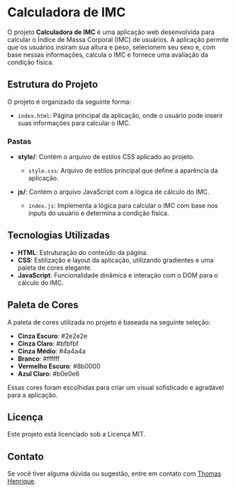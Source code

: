 # Calculadora de IMC

O projeto **Calculadora de IMC** é uma aplicação web desenvolvida para calcular o Índice de Massa Corporal (IMC) de usuários. A aplicação permite que os usuários insiram sua altura e peso, selecionem seu sexo e, com base nessas informações, calcula o IMC e fornece uma avaliação da condição física.

## Estrutura do Projeto

O projeto é organizado da seguinte forma:

- `index.html`: Página principal da aplicação, onde o usuário pode inserir suas informações para calcular o IMC.

### Pastas

- **style/**: Contém o arquivo de estilos CSS aplicado ao projeto.
  - `style.css`: Arquivo de estilos principal que define a aparência da aplicação.

- **js/**: Contém o arquivo JavaScript com a lógica de cálculo do IMC.
  - `index.js`: Implementa a lógica para calcular o IMC com base nos inputs do usuário e determina a condição física.

## Tecnologias Utilizadas

- **HTML**: Estruturação do conteúdo da página.
- **CSS**: Estilização e layout da aplicação, utilizando gradientes e uma paleta de cores elegante.
- **JavaScript**: Funcionalidade dinâmica e interação com o DOM para o cálculo do IMC.

## Paleta de Cores

A paleta de cores utilizada no projeto é baseada na seguinte seleção:

- **Cinza Escuro**: #2e2e2e
- **Cinza Claro**: #bfbfbf
- **Cinza Médio**: #4a4a4a
- **Branco**: #ffffff
- **Vermelho Escuro**: #8b0000
- **Azul Claro**: #b0e0e6

Essas cores foram escolhidas para criar um visual sofisticado e agradável para a aplicação.

## Licença

Este projeto está licenciado sob a Licença MIT.

## Contato

Se você tiver alguma dúvida ou sugestão, entre em contato com [Thomas Henrique](mailto:thomasnhenrique@gmail.com).
